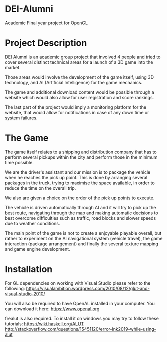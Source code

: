 # DEI-Alumni
Academic Final year project for OpenGL

# Project Description

DEI Alumni is an academic group project that involved 4 people and tried to cover several distinct technical areas for a launch of a 3D game into the market.

Those areas would involve the development of the game itself, using 3D technology, and AI (Artificial Intelligence) for the game mechanics.

The game and additional download content would be possible through a website which would also allow for user registration and score rankings.

The last part of the project would imply a monitoring platform for the website, that would allow for notifications in case of any down time or system failures.

# The Game

The game itself relates to a shipping and distribution company that has to perform several pickups within the city and perform those in the minimum time possible.

We are the driver's assistant and our mission is to package the vehicle when he reaches the pick up point. This is done by arranging several packages in the truck, trying to maximise the space available, in order to reduce the time on the overall trip.

We also are given a choice on the order of the pick up points to execute.

The vehicle is driven automatically through AI and it will try to pick up the best route, navigating through the map and making automatic decisions to best overcome difficulties such as traffic, road blocks and slower speeds due to weather conditions.

The main point of the game is not to create a enjoyable playable overall, but rather to experiment on the AI navigational system (vehicle travel), the game interaction (package arrangement) and finally the several texture mapping and game engine development.

# Installation

For GL dependencies on working with Visual Studio please refer to the following:
https://visualambition.wordpress.com/2010/08/12/glut-and-visual-studio-2010/

You will also be required to have OpenAL installed in your computer. You can download it here:
https://www.openal.org

frealut is also required. To install it on windows you may try to follow these tutorials:
https://wiki.haskell.org/ALUT
http://stackoverflow.com/questions/15451120/error-lnk2019-while-using-alut